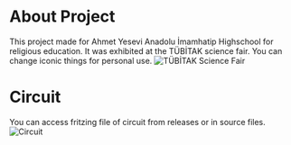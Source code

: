 # About Project
This project made for Ahmet Yesevi Anadolu İmamhatip Highschool for religious education. It was exhibited at the TÜBİTAK science fair. You can change iconic things for personal use.
![TÜBİTAK Science Fair](https://user-images.githubusercontent.com/46069238/144192868-fa6d0620-0efd-4adf-93dc-cbf0e7eee6b7.jpg)

# Circuit
You can access fritzing file of circuit from releases or in source files.
![Circuit](https://user-images.githubusercontent.com/46069238/144193045-c22edb33-9b63-449d-9f99-e7f890a14626.jpg)
